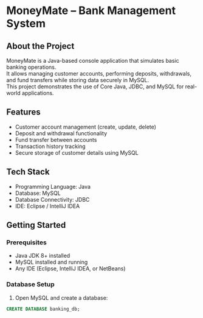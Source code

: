 # MoneyMate – Bank Management System

## About the Project
MoneyMate is a Java-based console application that simulates basic banking operations.  
It allows managing customer accounts, performing deposits, withdrawals, and fund transfers while storing data securely in MySQL.  
This project demonstrates the use of Core Java, JDBC, and MySQL for real-world applications.

## Features
- Customer account management (create, update, delete)
- Deposit and withdrawal functionality
- Fund transfer between accounts
- Transaction history tracking
- Secure storage of customer details using MySQL

## Tech Stack
- Programming Language: Java
- Database: MySQL
- Database Connectivity: JDBC
- IDE: Eclipse / IntelliJ IDEA

## Getting Started

### Prerequisites
- Java JDK 8+ installed
- MySQL installed and running
- Any IDE (Eclipse, IntelliJ IDEA, or NetBeans)

### Database Setup
1. Open MySQL and create a database:
```sql
CREATE DATABASE banking_db;
